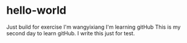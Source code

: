 # hello-world
Just build for exercise
I'm wangyixiang 
I'm learning gitHub
This is my second day to learn gitHub.
I write this just for test.
